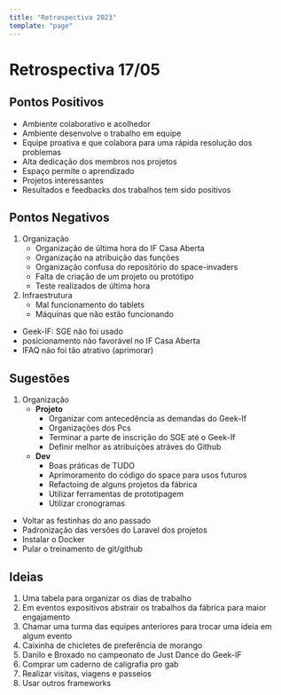 ```yaml
---
title: "Retrospectiva 2023"
template: "page"
---
```


# Retrospectiva 17/05

## Pontos Positivos
<!-- - Quando o dedé sai do front end ele funciona -->
- Ambiente colaborativo e acolhedor
- Ambiente desenvolve o trabalho em equipe
- Equipe proativa e que colabora para uma rápida resolução dos problemas
- Alta dedicação dos membros nos projetos
- Espaço permite o aprendizado
- Projetos interessantes
- Resultados e feedbacks dos trabalhos tem sido positivos

## Pontos Negativos
1. Organização
    - Organização de última hora do IF Casa Aberta
    - Organização na atribuição das funções
    - Organização confusa do repositório do space-invaders
    - Falta de criação de um projeto ou protótipo
    - Teste realizados de última hora
2. Infraestrutura
    - Mal funcionamento do tablets
    - Máquinas que não estão funcionando
- Geek-IF: SGE não foi usado
- posicionamento não favorável no IF Casa Aberta
- IFAQ não foi tão atrativo (aprimorar)

## Sugestões
1. Organização 
    - **Projeto**
        - Organizar com antecedência as demandas do Geek-If
        - Organizações dos Pcs
        - Terminar a parte de inscrição do SGE até o Geek-If
        - Definir melhor as atribuições atráves do Github
    - **Dev**
        - Boas práticas de TUDO
        - Aprimoramento do código do space para usos futuros
        - Refactoing de alguns projetos da fábrica
        - Utilizar ferramentas de prototipagem
        - Utilizar cronogramas
- Voltar as festinhas do ano passado
- Padronização das versões do Laravel dos projetos
- Instalar o Docker
- Pular o treinamento de git/github
## Ideias
1. Uma tabela para organizar os dias de trabalho
2. Em eventos expositivos abstrair os trabalhos da fábrica para maior engajamento
3. Chamar uma turma das equipes anteriores para trocar uma ideia em algum evento
4. Caixinha de chicletes de preferência de morango
5. Danilo e Broxado no campeonato de Just Dance do Geek-IF
6. Comprar um caderno de caligrafia pro gab
7. Realizar visitas, viagens e passeios
8. Usar outros frameworks 

